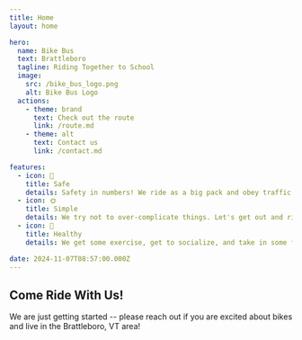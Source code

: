 ```yaml
---
title: Home
layout: home

hero:
  name: Bike Bus
  text: Brattleboro
  tagline: Riding Together to School
  image:
    src: /bike_bus_logo.png
    alt: Bike Bus Logo
  actions:
    - theme: brand
      text: Check out the route
      link: /route.md
    - theme: alt
      text: Contact us
      link: /contact.md

features:
  - icon: 🦺
    title: Safe
    details: Safety in numbers! We ride as a big pack and obey traffic rules. Families ride together with kids and we ride at an accessible pace for everyone.
  - icon: 🌞
    title: Simple
    details: We try not to over-complicate things. Let's get out and ride together!
  - icon: 🌈
    title: Healthy
    details: We get some exercise, get to socialize, and take in some fresh air -- all during our commute.

date: 2024-11-07T08:57:00.000Z
---
```


## Come Ride With Us!

We are just getting started -- please reach out if you are excited about bikes and live in the Brattleboro, VT area!